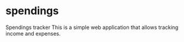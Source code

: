 # spendings
Spendings tracker
This is a simple web application that allows tracking income and expenses.
